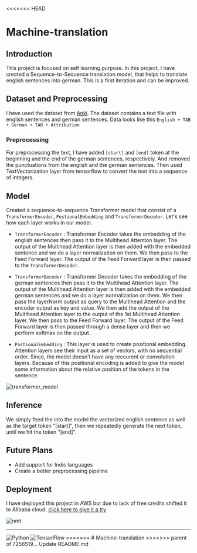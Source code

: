 <<<<<<< HEAD
# Machine-translation

## Introduction

This project is focused on self learning purpose. In this project, I have created a Sequence-to-Sequence translation model, that helps to translate english sentences into german. This is a first iteration and can be improved. 

## Dataset and Preprocessing

I have used the dataset from [Anki](https://www.manythings.org/anki/deu-eng.zip). The dataset contains a text file with english sentences and german sentences.
Data looks like this
`English + TAB + German + TAB + Attribution`

### Preprocessing

For preprocessing the text, I have added `[start]` and `[end]` token at the beginning and the end of the german sentences, respectively. And removed the punctuations from the english and the german sentences. Then used TextVectorization layer from tensorflow to convert the text into a sequence of integers.

## Model

Created a sequence-to-sequence Transformer model that consist of a `TransformerEncoder`, `PostionalEmbedding` and `TransformerDecoder`.
Let's see how each layer works in our model.
* `TransformerEncoder` : Transformer Encoder takes the embedding of the english sentences then pass it to the Multihead Attention layer. The output of the Multihead Attention layer is then added with the embedded sentence and we do a layer normalization on them. We then pass to the Feed Forward layer. The output of the Feed Forward layer is then passed to the `TransformerDecoder`.

* `TransformerDecoder` : Transformer Decoder takes the embedding of the german sentences then pass it to the Multihead Attention layer. The output of the Multihead Attention layer is then added with the embedded german sentences and we do a layer normalization on them. We then pass the layerNorm output as query to the Multihead Attention and the encoder output as key and value. We then add the output of the Multihead Attention layer to the output of the 1st Multihead Attention layer. We then pass to the Feed Forward layer. The output of the Feed Forward layer is then passed through a dense layer and then we perform softmax on the output.

* `PostionalEmbedding` : This layer is used to create positional embedding. Attention layers see their input as a set of vectors, with no sequential order. Since, the model doesn't have any reccurent or convolution layers. Because of this positional encoding is added to give the model some information about the relative position of the tokens in the sentence.

![transformer_model](https://miro.medium.com/max/860/1*InsTuWpZTYm0kwi8ovIMAQ.png)

## Inference

We simply feed the into the model the vectorized english sentence as well as the target token "[start]", then we repeatedly generate the next token, until we hit the token "[end]".


## Future Plans
- Add support for Indic languages
- Create a better preprocessing pipeline

## Deployment
I have deployed this project in AWS but due to lack of free credits shifted it to Alibaba cloud, [click here to give it a try](http://147.139.35.89:8501/)

![nmt](https://i.imgur.com/7bHalBG.png)



<hr>

<img alt="Python" src="https://img.shields.io/badge/python-%2314354C.svg?style=for-the-badge&logo=python&logoColor=white"/>

<img alt="TensorFlow" src="https://img.shields.io/badge/TensorFlow-%23FF6F00.svg?style=for-the-badge&logo=TensorFlow&logoColor=white" />
<!-- MARKDOWN LINKS & IMAGES -->
<!-- https://www.markdownguide.org/basic-syntax/#reference-style-links -->
=======
# Machine-translation
>>>>>>> parent of 7256519... Update README.md
